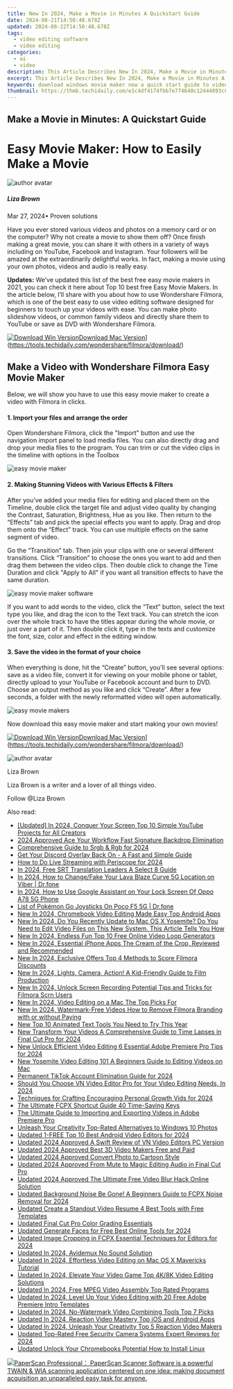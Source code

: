 ```yaml
---
title: New In 2024, Make a Movie in Minutes A Quickstart Guide
date: 2024-08-21T14:50:48.678Z
updated: 2024-08-22T14:50:48.678Z
tags: 
  - video editing software
  - video editing
categories: 
  - ai
  - video
description: This Article Describes New In 2024, Make a Movie in Minutes A Quickstart Guide
excerpt: This Article Describes New In 2024, Make a Movie in Minutes A Quickstart Guide
keywords: download windows movie maker now a quick start guide to video creation,windows movie maker download and install a quick start guide,make a movie in minutes a quickstart guide,how to create a movie in minutes a quick start guide,record your desktop in minutes a quick start guide to filmora scrn,get started with minitool movie maker a comprehensive review and guide,minitool movie maker review guideline and alternatives
thumbnail: https://thmb.techidaily.com/e1c4df4174fbb7e774640c12444893c833b651d1c12bd8c02f2b01f747786c25.jpg
---
```


## Make a Movie in Minutes: A Quickstart Guide

# Easy Movie Maker: How to Easily Make a Movie

![author avatar](https://lh5.googleusercontent.com/-AIMmjowaFs4/AAAAAAAAAAI/AAAAAAAAABc/Y5UmwDaI7HU/s250-c-k/photo.jpg)

##### Liza Brown

 Mar 27, 2024• Proven solutions

Have you ever stored various videos and photos on a memory card or on the computer? Why not create a movie to show them off? Once finish making a great movie, you can share it with others in a variety of ways including on YouTube, Facebook and Instagram. Your followers will be amazed at the extraordinarily delightful works. In fact, making a movie using your own photos, videos and audio is really easy.

 **Updates:** We’ve updated this list of the best free easy movie makers in 2021, you can check it here about Top 10 best free Easy Movie Makers. In the article below, I’ll share with you about how to use Wondershare Filmora, which is one of the best easy to use video editing software designed for beginners to touch up your videos with ease. You can make photo slideshow videos, or common family videos and directly share them to YouTube or save as DVD with Wondershare Filmora.

[![Download Win Version](https://images.wondershare.com/filmora/guide/download-btn-win.jpg)](https://tools.techidaily.com/wondershare/filmora/download/)[Download Mac Version](https://images.wondershare.com/filmora/guide/download-btn-mac.jpg)](https://tools.techidaily.com/wondershare/filmora/download/)

## Make a Video with Wondershare Filmora Easy Movie Maker

Below, we will show you have to use this easy movie maker to create a video with Filmora in clicks.

#### 1\.  Import your files and arrange the order

Open Wondershare Filmora, click the "Import" button and use the navigation import panel to load media files. You can also directly drag and drop your media files to the program. You can trim or cut the video clips in the timeline with options in the Toolbox

![easy movie maker](https://images.wondershare.com/filmora/article-images/video-editor-main-interface-1.jpg)

#### 2\.  Making Stunning Videos with Various Effects & Filters

After you’ve added your media files for editing and placed them on the Timeline, double click the target file and adjust video quality by changing the Contrast, Saturation, Brightness, Hue as you like. Then return to the “Effects” tab and pick the special effects you want to apply. Drag and drop them onto the “Effect” track. You can use multiple effects on the same segment of video.

Go the “Transition” tab. Then join your clips with one or several different transitions. Click “Transition” to choose the ones you want to add and then drag them between the video clips. Then double click to change the Time Duration and click "Apply to All" if you want all transition effects to have the same duration.

![easy movie maker software](https://images.wondershare.com/filmora/article-images/adjust-the-effects.jpg)

If you want to add words to the video, click the “Text” button, select the text type you like, and drag the icon to the Text track. You can stretch the icon over the whole track to have the titles appear during the whole movie, or just over a part of it. Then double click it, type in the texts and customize the font, size, color and effect in the editing window.

#### 3\. Save the video in the format of your choice

When everything is done, hit the “Create” button, you'll see several options: save as a video file, convert it for viewing on your mobile phone or tablet, directly upload to your YouTube or Facebook account and burn to DVD. Choose an output method as you like and click “Create”. After a few seconds, a folder with the newly reformatted video will open automatically.

![easy movie makers](https://images.wondershare.com/filmora/article-images/filmora9-export-options.jpg)

Now download this easy movie maker and start making your own movies!

[![Download Win Version](https://images.wondershare.com/filmora/guide/download-btn-win.jpg)](https://tools.techidaily.com/wondershare/filmora/download/)[Download Mac Version](https://images.wondershare.com/filmora/guide/download-btn-mac.jpg)](https://tools.techidaily.com/wondershare/filmora/download/)

![author avatar](https://lh5.googleusercontent.com/-AIMmjowaFs4/AAAAAAAAAAI/AAAAAAAAABc/Y5UmwDaI7HU/s250-c-k/photo.jpg)

Liza Brown

Liza Brown is a writer and a lover of all things video.

Follow @Liza Brown

<span class="atpl-alsoreadstyle">Also read:</span>
<div><ul>
<li><a href="https://facebook-video-footage.techidaily.com/updated-in-2024-conquer-your-screen-top-10-simple-youtube-projects-for-all-creators/"><u>[Updated] In 2024, Conquer Your Screen  Top 10 Simple YouTube Projects for All Creators</u></a></li>
<li><a href="https://vp-tips.techidaily.com/2024-approved-ace-your-workflow-fast-signature-backdrop-elimination/"><u>2024 Approved  Ace Your Workflow  Fast Signature Backdrop Elimination</u></a></li>
<li><a href="https://extra-lessons.techidaily.com/comprehensive-guide-to-srgb-and-rgb-for-2024/"><u>Comprehensive Guide to Srgb & Rgb for 2024</u></a></li>
<li><a href="https://win-able.techidaily.com/1723006496429-get-your-discord-overlay-back-on-a-fast-and-simple-guide/"><u>Get Your Discord Overlay Back On - A Fast and Simple Guide</u></a></li>
<li><a href="https://some-knowledge.techidaily.com/how-to-do-live-streaming-with-periscope-for-2024/"><u>How to Do Live Streaming with Periscope for 2024</u></a></li>
<li><a href="https://some-knowledge.techidaily.com/in-2024-free-srt-translation-leaders-a-select-8-guide/"><u>In 2024, Free SRT Translation Leaders  A Select 8 Guide</u></a></li>
<li><a href="https://location-social.techidaily.com/in-2024-how-to-changefake-your-lava-blaze-curve-5g-location-on-viber-drfone-by-drfone-virtual-android/"><u>In 2024, How to Change/Fake Your Lava Blaze Curve 5G Location on Viber | Dr.fone</u></a></li>
<li><a href="https://easy-unlock-android.techidaily.com/in-2024-how-to-use-google-assistant-on-your-lock-screen-of-oppo-a78-5g-phone-by-drfone-android/"><u>In 2024, How to Use Google Assistant on Your Lock Screen Of Oppo A78 5G Phone</u></a></li>
<li><a href="https://pokemon-go-android.techidaily.com/list-of-pokemon-go-joysticks-on-poco-f5-5g-drfone-by-drfone-virtual-android/"><u>List of Pokémon Go Joysticks On Poco F5 5G | Dr.fone</u></a></li>
<li><a href="https://ai-driven-video-production.techidaily.com/new-in-2024-chromebook-video-editing-made-easy-top-android-apps/"><u>New In 2024, Chromebook Video Editing Made Easy Top Android Apps</u></a></li>
<li><a href="https://ai-driven-video-production.techidaily.com/new-in-2024-do-you-recently-update-to-mac-os-x-yosemite-do-you-need-to-edit-video-files-on-this-new-system-this-article-tells-you-how/"><u>New In 2024, Do You Recently Update to Mac OS X Yosemite? Do You Need to Edit Video Files on This New System. This Article Tells You How</u></a></li>
<li><a href="https://ai-driven-video-production.techidaily.com/new-in-2024-endless-fun-top-10-free-online-video-loop-generators/"><u>New In 2024, Endless Fun Top 10 Free Online Video Loop Generators</u></a></li>
<li><a href="https://ai-video-tools.techidaily.com/new-in-2024-essential-iphone-apps-the-cream-of-the-crop-reviewed-and-recommended/"><u>New In 2024, Essential iPhone Apps The Cream of the Crop, Reviewed and Recommended</u></a></li>
<li><a href="https://ai-driven-video-production.techidaily.com/new-in-2024-exclusive-offers-top-4-methods-to-score-filmora-discounts/"><u>New In 2024, Exclusive Offers Top 4 Methods to Score Filmora Discounts</u></a></li>
<li><a href="https://ai-driven-video-production.techidaily.com/new-in-2024-lights-camera-action-a-kid-friendly-guide-to-film-production/"><u>New In 2024, Lights, Camera, Action! A Kid-Friendly Guide to Film Production</u></a></li>
<li><a href="https://ai-driven-video-production.techidaily.com/new-in-2024-unlock-screen-recording-potential-tips-and-tricks-for-filmora-scrn-users/"><u>New In 2024, Unlock Screen Recording Potential Tips and Tricks for Filmora Scrn Users</u></a></li>
<li><a href="https://ai-driven-video-production.techidaily.com/new-in-2024-video-editing-on-a-mac-the-top-picks-for/"><u>New In 2024, Video Editing on a Mac The Top Picks For</u></a></li>
<li><a href="https://ai-driven-video-production.techidaily.com/new-in-2024-watermark-free-videos-how-to-remove-filmora-branding-with-or-without-paying/"><u>New In 2024, Watermark-Free Videos How to Remove Filmora Branding with or without Paying</u></a></li>
<li><a href="https://ai-driven-video-production.techidaily.com/new-top-10-animated-text-tools-you-need-to-try-this-year/"><u>New Top 10 Animated Text Tools You Need to Try This Year</u></a></li>
<li><a href="https://ai-driven-video-production.techidaily.com/new-transform-your-videos-a-comprehensive-guide-to-time-lapses-in-final-cut-pro-for-2024/"><u>New Transform Your Videos A Comprehensive Guide to Time Lapses in Final Cut Pro for 2024</u></a></li>
<li><a href="https://ai-driven-video-production.techidaily.com/new-unlock-efficient-video-editing-6-essential-adobe-premiere-pro-tips-for-2024/"><u>New Unlock Efficient Video Editing 6 Essential Adobe Premiere Pro Tips for 2024</u></a></li>
<li><a href="https://ai-driven-video-production.techidaily.com/new-yosemite-video-editing-101-a-beginners-guide-to-editing-videos-on-mac/"><u>New Yosemite Video Editing 101 A Beginners Guide to Editing Videos on Mac</u></a></li>
<li><a href="https://tiktok-videos.techidaily.com/permanent-tiktok-account-elimination-guide-for-2024/"><u>Permanent TikTok Account Elimination Guide for 2024</u></a></li>
<li><a href="https://ai-driven-video-production.techidaily.com/should-you-choose-vn-video-editor-pro-for-your-video-editing-needs-in-2024/"><u>Should You Choose VN Video Editor Pro for Your Video Editing Needs, In 2024</u></a></li>
<li><a href="https://facebook-video-footage.techidaily.com/techniques-for-crafting-encouraging-personal-growth-vids-for-2024/"><u>Techniques for Crafting Encouraging Personal Growth Vids for 2024</u></a></li>
<li><a href="https://ai-driven-video-production.techidaily.com/the-ultimate-fcpx-shortcut-guide-40-time-saving-keys/"><u>The Ultimate FCPX Shortcut Guide 40 Time-Saving Keys</u></a></li>
<li><a href="https://ai-driven-video-production.techidaily.com/the-ultimate-guide-to-importing-and-exporting-videos-in-adobe-premiere-pro/"><u>The Ultimate Guide to Importing and Exporting Videos in Adobe Premiere Pro</u></a></li>
<li><a href="https://ai-driven-video-production.techidaily.com/unleash-your-creativity-top-rated-alternatives-to-windows-10-photos/"><u>Unleash Your Creativity Top-Rated Alternatives to Windows 10 Photos</u></a></li>
<li><a href="https://ai-driven-video-production.techidaily.com/updated-1-free-top-10-best-android-video-editors-for-2024/"><u>Updated 1-FREE Top 10 Best Android Video Editors for 2024</u></a></li>
<li><a href="https://ai-driven-video-production.techidaily.com/updated-2024-approved-a-swift-review-of-vn-video-editors-pc-version/"><u>Updated 2024 Approved A Swift Review of VN Video Editors PC Version</u></a></li>
<li><a href="https://ai-driven-video-production.techidaily.com/updated-2024-approved-best-3d-video-makers-free-and-paid/"><u>Updated 2024 Approved Best 3D Video Makers Free and Paid</u></a></li>
<li><a href="https://ai-driven-video-production.techidaily.com/updated-2024-approved-convert-photo-to-cartoon-style/"><u>Updated 2024 Approved Convert Photo to Cartoon Style</u></a></li>
<li><a href="https://ai-driven-video-production.techidaily.com/updated-2024-approved-from-mute-to-magic-editing-audio-in-final-cut-pro/"><u>Updated 2024 Approved From Mute to Magic Editing Audio in Final Cut Pro</u></a></li>
<li><a href="https://ai-driven-video-production.techidaily.com/updated-2024-approved-the-ultimate-free-video-blur-hack-online-solution/"><u>Updated 2024 Approved The Ultimate Free Video Blur Hack Online Solution</u></a></li>
<li><a href="https://ai-driven-video-production.techidaily.com/updated-background-noise-be-gone-a-beginners-guide-to-fcpx-noise-removal-for-2024/"><u>Updated Background Noise Be Gone! A Beginners Guide to FCPX Noise Removal for 2024</u></a></li>
<li><a href="https://ai-driven-video-production.techidaily.com/updated-create-a-standout-video-resume-4-best-tools-with-free-templates/"><u>Updated Create a Standout Video Resume 4 Best Tools with Free Templates</u></a></li>
<li><a href="https://ai-driven-video-production.techidaily.com/updated-final-cut-pro-color-grading-essentials/"><u>Updated Final Cut Pro Color Grading Essentials</u></a></li>
<li><a href="https://ai-driven-video-production.techidaily.com/updated-generate-faces-for-free-best-online-tools-for-2024/"><u>Updated Generate Faces for Free Best Online Tools for 2024</u></a></li>
<li><a href="https://ai-driven-video-production.techidaily.com/updated-image-cropping-in-fcpx-essential-techniques-for-editors-for-2024/"><u>Updated Image Cropping in FCPX Essential Techniques for Editors for 2024</u></a></li>
<li><a href="https://ai-driven-video-production.techidaily.com/updated-in-2024-avidemux-no-sound-solution/"><u>Updated In 2024, Avidemux No Sound Solution</u></a></li>
<li><a href="https://ai-driven-video-production.techidaily.com/updated-in-2024-effortless-video-editing-on-mac-os-x-mavericks-tutorial/"><u>Updated In 2024, Effortless Video Editing on Mac OS X Mavericks Tutorial</u></a></li>
<li><a href="https://ai-driven-video-production.techidaily.com/updated-in-2024-elevate-your-video-game-top-4k8k-video-editing-solutions/"><u>Updated In 2024, Elevate Your Video Game Top 4K/8K Video Editing Solutions</u></a></li>
<li><a href="https://ai-driven-video-production.techidaily.com/updated-in-2024-free-mpeg-video-assembly-top-rated-programs/"><u>Updated In 2024, Free MPEG Video Assembly Top Rated Programs</u></a></li>
<li><a href="https://smart-video-editing.techidaily.com/updated-in-2024-level-up-your-video-editing-with-20-free-adobe-premiere-intro-templates/"><u>Updated In 2024, Level Up Your Video Editing with 20 Free Adobe Premiere Intro Templates</u></a></li>
<li><a href="https://ai-driven-video-production.techidaily.com/updated-in-2024-no-watermark-video-combining-tools-top-7-picks/"><u>Updated In 2024, No-Watermark Video Combining Tools Top 7 Picks</u></a></li>
<li><a href="https://ai-driven-video-production.techidaily.com/updated-in-2024-reaction-video-mastery-top-ios-and-android-apps/"><u>Updated In 2024, Reaction Video Mastery Top iOS and Android Apps</u></a></li>
<li><a href="https://ai-driven-video-production.techidaily.com/updated-in-2024-unleash-your-creativity-top-5-reaction-video-makers/"><u>Updated In 2024, Unleash Your Creativity Top 5 Reaction Video Makers</u></a></li>
<li><a href="https://ai-driven-video-production.techidaily.com/updated-top-rated-free-security-camera-systems-expert-reviews-for-2024/"><u>Updated Top-Rated Free Security Camera Systems Expert Reviews for 2024</u></a></li>
<li><a href="https://ai-driven-video-production.techidaily.com/updated-unlock-your-chromebooks-potential-how-to-install-linux/"><u>Updated Unlock Your Chromebooks Potential How to Install Linux</u></a></li>
</ul></div>

<ins class="adsbygoogle"
      style="display:block"
      data-ad-client="ca-pub-7571918770474297"
      data-ad-slot="8358498916"
      data-ad-format="auto"
      data-full-width-responsive="true"></ins>
<!-- affiliate ads begin -->
<a href="https://secure.2checkout.com/order/checkout.php?PRODS=37540879&QTY=1&AFFILIATE=108875&CART=1"><img src="https://paperscan.orpalis.com/img/content/You_prefer_to_use.png" border="0">PaperScan Professional： PaperScan Scanner Software is a powerful TWAIN & WIA scanning application centered on one idea: making document acquisition an unparalleled easy task for anyone.</a>
<!-- affiliate ads end -->